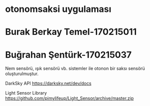 # otonomsaksi uygulaması

# Burak Berkay Temel-170215011
# Buğrahan Şentürk-170215037

Nem sensörü, ışık sensörü vb. sistemler ile otonon bir saksı sensörü oluşturulmuştur. 

DarkSky API
https://darksky.net/dev/docs


Light Sensor Library
https://github.com/pimylifeup/Light_Sensor/archive/master.zip
